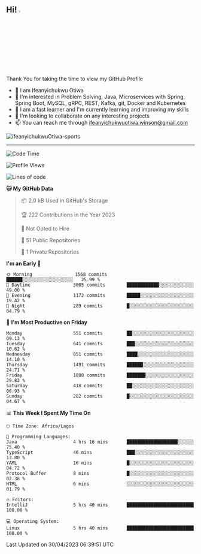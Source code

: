 <!-- BLOG-POST-LIST:START --><!-- BLOG-POST-LIST:END -->

## Hi! <img src="https://media.giphy.com/media/hvRJCLFzcasrR4ia7z/giphy.gif" width="4%"> 

Thank You for taking the time to view my GitHub Profile

- 👋 I am Ifeanyichukwu Otiwa
- 👀 I'm interested in Problem Solving, Java, Microservices with Spring, Spring Boot, MySQL, gRPC, REST, Kafka, git, Docker and Kubernetes
- 🌱 I am a fast learner and I'm currently learning and improving my skills
- 💞️ I'm looking to collaborate on any interesting projects
- 📫 You can reach me through ifeanyichukwuotiwa.winson@gmail.com

<p align="left" marginTop="10px"> <img src="https://komarev.com/ghpvc/?username=ifeanyichukwuOtiwa-sports&label=Profile%20views&color=0e75b6&style=for-the-badge" alt="ifeanyichukwuOtiwa-sports" /> </p>

***

<!--START_SECTION:waka-->
![Code Time](http://img.shields.io/badge/Code%20Time-1%2C332%20hrs%2048%20mins-blue)

![Profile Views](http://img.shields.io/badge/Profile%20Views-0-blue)

![Lines of code](https://img.shields.io/badge/From%20Hello%20World%20I%27ve%20Written-1.9%20million%20lines%20of%20code-blue)

**🐱 My GitHub Data** 

> 📦 2.0 kB Used in GitHub's Storage 
 > 
> 🏆 222 Contributions in the Year 2023
 > 
> 🚫 Not Opted to Hire
 > 
> 📜 51 Public Repositories 
 > 
> 🔑 1 Private Repositories 
 > 
**I'm an Early 🐤** 

```text
🌞 Morning                1568 commits        ██████░░░░░░░░░░░░░░░░░░░   25.99 % 
🌆 Daytime                3005 commits        ████████████░░░░░░░░░░░░░   49.80 % 
🌃 Evening                1172 commits        █████░░░░░░░░░░░░░░░░░░░░   19.42 % 
🌙 Night                  289 commits         █░░░░░░░░░░░░░░░░░░░░░░░░   04.79 % 
```
📅 **I'm Most Productive on Friday** 

```text
Monday                   551 commits         ██░░░░░░░░░░░░░░░░░░░░░░░   09.13 % 
Tuesday                  641 commits         ███░░░░░░░░░░░░░░░░░░░░░░   10.62 % 
Wednesday                851 commits         ████░░░░░░░░░░░░░░░░░░░░░   14.10 % 
Thursday                 1491 commits        ██████░░░░░░░░░░░░░░░░░░░   24.71 % 
Friday                   1800 commits        ███████░░░░░░░░░░░░░░░░░░   29.83 % 
Saturday                 418 commits         ██░░░░░░░░░░░░░░░░░░░░░░░   06.93 % 
Sunday                   282 commits         █░░░░░░░░░░░░░░░░░░░░░░░░   04.67 % 
```


📊 **This Week I Spent My Time On** 

```text
🕑︎ Time Zone: Africa/Lagos

💬 Programming Languages: 
Java                     4 hrs 16 mins       ███████████████████░░░░░░   75.40 % 
TypeScript               46 mins             ███░░░░░░░░░░░░░░░░░░░░░░   13.80 % 
YAML                     16 mins             █░░░░░░░░░░░░░░░░░░░░░░░░   04.72 % 
Protocol Buffer          8 mins              █░░░░░░░░░░░░░░░░░░░░░░░░   02.38 % 
HTML                     6 mins              ░░░░░░░░░░░░░░░░░░░░░░░░░   01.79 % 

🔥 Editors: 
IntelliJ                 5 hrs 40 mins       █████████████████████████   100.00 % 

💻 Operating System: 
Linux                    5 hrs 40 mins       █████████████████████████   100.00 % 
```


 Last Updated on 30/04/2023 06:39:51 UTC
<!--END_SECTION:waka-->

<!--
<p align="center">
![trophy](https://github-profile-trophy.vercel.app/?username=ifeanyichukwuOtiwa-sports&theme=onedark) (https://github.com/ryo-ma/github-profile-trophy)
</p>
-->

<!---
ifeanyi-otiwa/ifeanyi-otiwa is a ✨ special ✨ repository because its `README.md` (this file) appears on your GitHub profile.
You can click the Preview link to take a look at your changes.
--->
